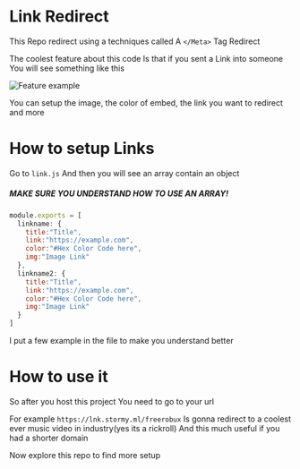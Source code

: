 # Link Redirect

This Repo redirect using a techniques called
A `</Meta>` Tag Redirect

The coolest feature about this code
Is that if you sent a Link into someone
You will see something like this

![Feature example](https://cdn.discordapp.com/attachments/721978175151669259/1038326475973197854/Screenshot_2022_1105_133822.jpg)

You can setup the image, the color of embed, 
the link you want to redirect and more

# How to setup Links

Go to `link.js`
And then you will see an array contain
an object

##### MAKE SURE YOU UNDERSTAND HOW TO USE AN ARRAY!

```js
module.exports = [
  linkname: {
    title:"Title", 
    link:"https://example.com",
    color:"#Hex Color Code here", 
    img:"Image Link" 
  }, 
  linkname2: {
    title:"Title", 
    link:"https://example.com",
    color:"#Hex Color Code here", 
    img:"Image Link" 
  } 
] 
```

I put a few example in the file to make you
understand better

# How to use it

So after you host this project
You need to go to your url

For example
`https://lnk.stormy.ml/freerobux`
Is gonna redirect to a coolest ever music
video in industry(yes its a rickroll) 
And this much useful if you had a shorter domain

Now explore this repo to find more setup
